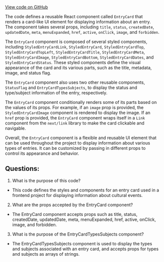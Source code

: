 [View code on GitHub](https://github.com/technologiestiftung/kulturdaten-frontend/blob/master/components/EntryList/EntryCard.tsx)

The code defines a reusable React component called `EntryCard` that renders a card-like UI element for displaying information about an entry. The component takes several props, including `title`, `status`, `createdDate`, `updatedDate`, `meta`, `menuExpanded`, `href`, `active`, `onClick`, `image`, and `forbidden`. 

The `EntryCard` component is composed of several styled components, including `StyledEntryCardLink`, `StyledEntryCard`, `StyledEntryCardTop`, `StyledEntryCardTopLeft`, `StyledEntryCardTitle`, `StyledEntryCardMeta`, `StyledEntryCardImage`, `StyledEntryCardBottom`, `StyledEntryCardDates`, and `StyledEntryCardStatus`. These styled components define the visual appearance of the card and its various parts, such as the title, metadata, image, and status flag.

The `EntryCard` component also uses two other reusable components, `StatusFlag` and `EntryCardTypesSubjects`, to display the status and type/subject information of the entry, respectively.

The `EntryCard` component conditionally renders some of its parts based on the values of its props. For example, if an `image` prop is provided, the `StyledEntryCardImage` component is rendered to display the image. If an `href` prop is provided, the `EntryCard` component wraps itself in a `Link` component from the `next/link` library to make the card clickable and navigable.

Overall, the `EntryCard` component is a flexible and reusable UI element that can be used throughout the project to display information about various types of entries. It can be customized by passing in different props to control its appearance and behavior.
## Questions: 
 1. What is the purpose of this code?
- This code defines the styles and components for an entry card used in a frontend project for displaying information about cultural events.

2. What are the props accepted by the EntryCard component?
- The EntryCard component accepts props such as title, status, createdDate, updatedDate, meta, menuExpanded, href, active, onClick, image, and forbidden.

3. What is the purpose of the EntryCardTypesSubjects component?
- The EntryCardTypesSubjects component is used to display the types and subjects associated with an entry card, and accepts props for types and subjects as arrays of strings.